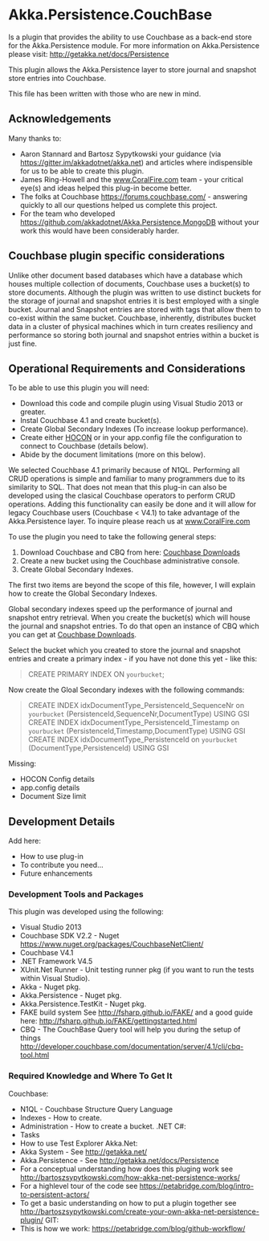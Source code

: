 # Akka.Persistence.CouchBase
Is a plugin that provides the ability to use Couchbase as a back-end store for the Akka.Persistence module.  For more information on Akka.Persistence please visit:
http://getakka.net/docs/Persistence

This plugin allows the Akka.Persistence layer to store journal and snapshot store entries into Couchbase.

This file has been written with those who are new in mind. 

## Acknowledgements
Many thanks to:
- Aaron Stannard and Bartosz Sypytkowski your guidance (via https://gitter.im/akkadotnet/akka.net) and articles where indispensible for us to be able to create this plugin.
- James Ring-Howell and the www.CoralFire.com team - your critical eye(s) and ideas helped this plug-in become better.
- The folks at Couchbase https://forums.couchbase.com/ - answering quickly to all our questions helped us complete this project.
- For the team who developed https://github.com/akkadotnet/Akka.Persistence.MongoDB without your work this would have been considerably harder.

## Couchbase plugin specific considerations
Unlike other document based databases which have a database which houses multiple collection of documents, Couchbase uses a bucket(s) to store documents.  Although the plugin was written to use distinct buckets for the storage of journal and snapshot entries it is best employed with a single bucket.  Journal and Snapshot entries are stored with tags that allow them to co-exist within the same bucket.  Couchbase, inherently, distributes bucket data in a cluster of physical machines which in turn creates resiliency and performance so storing both journal and snapshot entries within a bucket is just fine.


## Operational Requirements and Considerations

To be able to use this plugin you will need:
- Download this code and compile plugin using Visual Studio 2013 or greater.
- Instal Couchbase 4.1 and create bucket(s).
- Create Global Secondary Indexes (To increase lookup performance).
- Create either [HOCON](http://getakka.net/docs/concepts/configuration) or in your app.config file the configuration to connect to Couchbase (details below).
- Abide by the document limitations (more on this below).

We selected Couchbase 4.1 primarily because of N1QL.  Performing all CRUD operations is simple and familiar to many programmers due to its similarity to SQL.  That does not mean that this plug-in can also be developed using the clasical Couchbase operators to perform CRUD operations.  Adding this functionality can easily be done and it will allow for legacy Couchbase users (Couchbase < V4.1) to take advantage of the Akka.Persistence layer. To inquire please reach us at www.CoralFire.com

To use the plugin you need to take the following general steps:
1. Download Couchbase and CBQ from here: [Couchbase Downloads](http://www.couchbase.com/nosql-databases/downloads)
2. Create a new bucket using the Couchbase administrative console.
3. Create Global Secondary Indexes.

The first two items are beyond the scope of this file, however, I will explain how to create the Global Secondary Indexes.

Global secondary indexes speed up the performance of journal and snapshot entry retrieval.  When you create the bucket(s) which will house the journal and snapshot entries.  To do that open an instance of CBQ which you can get at [Couchbase Downloads](http://www.couchbase.com/nosql-databases/downloads).

Select the bucket which you created to store the journal and snapshot entries and create a primary index - if you have not done this yet - like this:
> CREATE PRIMARY INDEX ON `yourbucket`;

Now create the Gloal Secondary indexes with the following commands:

> CREATE INDEX idxDocumentType_PersistenceId_SequenceNr on `yourbucket` (PersistenceId,SequenceNr,DocumentType) USING GSI
CREATE INDEX idxDocumentType_PersistenceId_Timestamp on `yourbucket` (PersistenceId,Timestamp,DocumentType) USING GSI
CREATE INDEX idxDocumentType_PersistenceId on `yourbucket` (DocumentType,PersistenceId) USING GSI

Missing:
- HOCON Config details
- app.config details
- Document Size limit

## Development Details
Add here:
- How to use plug-in
- To contribute you need...
- Future enhancements
### Development Tools and Packages
This plugin was developed using the following:
- Visual Studio 2013
- Couchbase SDK V2.2 - Nuget https://www.nuget.org/packages/CouchbaseNetClient/
- Couchbase V4.1
- .NET Framework V4.5
- XUnit.Net Runner - Unit testing runner pkg (if you want to run the tests within Visual Studio).
- Akka - Nuget pkg.
- Akka.Persistence - Nuget pkg.
- Akka.Persistence.TestKit - Nuget pkg.
- FAKE build system See http://fsharp.github.io/FAKE/ and a good guide here: http://fsharp.github.io/FAKE/gettingstarted.html
- CBQ - The CouchBase Query tool will help you during the setup of things http://developer.couchbase.com/documentation/server/4.1/cli/cbq-tool.html

### Required Knowledge and Where To Get It
Couchbase:
- N1QL - Couchbase Structure Query Language
- Indexes - How to create.
- Administration - How to create a bucket.
.NET C#:
- Tasks
- How to use Test Explorer
Akka.Net:
- Akka System - See http://getakka.net/
- Akka.Persistence - See http://getakka.net/docs/Persistence 
- For a conceptual understanding how does this pluging work see http://bartoszsypytkowski.com/how-akka-net-persistence-works/ 
- For a highlevel tour of the code see https://petabridge.com/blog/intro-to-persistent-actors/
- To get a basic understanding on how to put a plugin together see http://bartoszsypytkowski.com/create-your-own-akka-net-persistence-plugin/
GIT:
- This is how we work: https://petabridge.com/blog/github-workflow/





